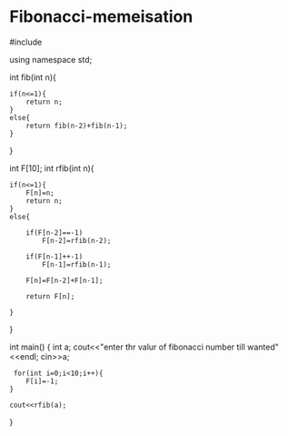 # Fibonacci-memeisation

#include <iostream>

using namespace std;

int fib(int n){
    
    if(n<=1){
        return n;
    }
    else{
        return fib(n-2)+fib(n-1);
    }
}

int F[10];
int rfib(int n){
    
   
    
    if(n<=1){
        F[n]=n;
        return n;
    }
    else{
        
        if(F[n-2]==-1)
            F[n-2]=rfib(n-2);
            
        if(F[n-1]++-1)
            F[n-1]=rfib(n-1);
        
        F[n]=F[n-2]+F[n-1];
        
        return F[n];
        
    }
    
}

int main()
{
    int a;
    cout<<"enter thr valur of fibonacci number till wanted"<<endl;
    cin>>a;
    
     for(int i=0;i<10;i++){
        F[i]=-1;
    }
    
    cout<<rfib(a);

}

